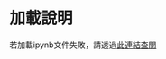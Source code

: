 # 加載說明
若加載ipynb文件失敗，請透過[此連結查閱](https://nbviewer.jupyter.org/github/JusticeLeee/DC_GAN/blob/master/DcGan_deer.ipynb)

